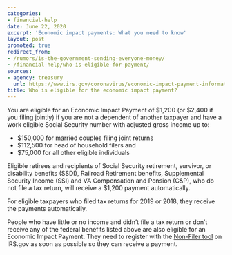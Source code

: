 ```yaml
---
categories:
- financial-help
date: June 22, 2020
excerpt: 'Economic impact payments: What you need to know'
layout: post
promoted: true
redirect_from:
- /rumors/is-the-government-sending-everyone-money/
- /financial-help/who-is-eligible-for-payment/
sources:
- agency: treasury
  url: https://www.irs.gov/coronavirus/economic-impact-payment-information-center
title: Who is eligible for the economic impact payment?
---
```


You are eligible for an Economic Impact Payment of $1,200 (or $2,400 if you filing jointly) if you are not a dependent of another taxpayer and have a work eligible Social Security number with adjusted gross income up to:
* $150,000 for married couples filing joint returns
* $112,500 for head of household filers and
* $75,000 for all other eligible individuals

Eligible retirees and recipients of Social Security retirement, survivor, or disability benefits (SSDI), Railroad Retirement benefits, Supplemental Security Income (SSI) and VA Compensation and Pension (C&P), who do not file a tax return, will receive a $1,200 payment automatically.

For eligible taxpayers who filed tax returns for 2019 or 2018, they receive the payments automatically.

People who have little or no income and didn’t file a tax return or don’t receive any of the federal benefits listed above are also eligible for an Economic Impact Payment. They need to register with the [Non-Filer tool](https://www.irs.gov/coronavirus/non-filers-enter-payment-info-here) on IRS.gov as soon as possible so they can receive a payment.